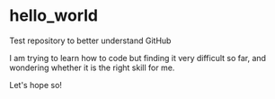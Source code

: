 # hello_world

Test repository to better understand GitHub

I am trying to learn how to code but finding it very difficult so far, and wondering whether it is the right skill for me.

Let's hope so!
